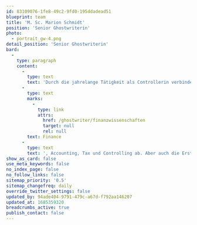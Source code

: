 ```yaml
---
id: 83109076-1fe8-49c2-9fd0-195ddadead51
blueprint: team
title: 'M. Sc. Marion Schmidt'
position: 'Senior Ghostwriterin'
photo:
  - portrait_gw-4.png
detail_position: 'Senior Ghostwriterin'
bard:
  -
    type: paragraph
    content:
      -
        type: text
        text: 'Durch die jahrelange Tätigkeit als Controllerin verbindet Marion Schmidt die Praxis mit der wissenschaftlichen Texterstellung. Sie ist seit 2020 Teil des Teams von GWriters und deckt den Bereich '
      -
        type: text
        marks:
          -
            type: link
            attrs:
              href: /ghostwriter/finanzwissenschaften
              target: null
              rel: null
        text: Finance
      -
        type: text
        text: ', Accounting, Tax und Controlling ab. Aber auch die Erstellung von Business Plänen und Geschäftskonzepten ist durch ihre fundierten Erfahrungen in der Unternehmensberatung kein Problem. Das beste Ergebnis für die Kunden steht für sie immer im Vordergrund. Dies wird durch eine enge Kommunikation und Abstimmung mit dem Kunden gewährleistet.'
show_as_card: false
use_meta_keywords: false
no_index_page: false
no_follow_links: false
sitemap_priority: '0.5'
sitemap_changefreq: daily
override_twitter_settings: false
updated_by: 94ade404-9791-479c-a67d-f792aa146207
updated_at: 1685359320
breadcrumbs_active: true
publish_contact: false
---
```


